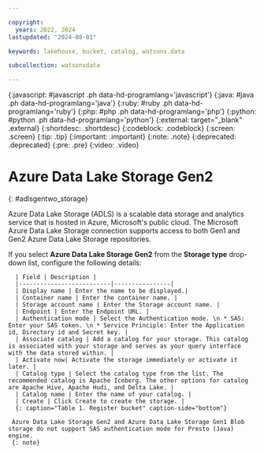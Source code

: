```yaml
---

copyright:
  years: 2022, 2024
lastupdated: "2024-08-01"

keywords: lakehouse, bucket, catalog, watsonx.data

subcollection: watsonxdata

---
```


{:javascript: #javascript .ph data-hd-programlang='javascript'}
{:java: #java .ph data-hd-programlang='java'}
{:ruby: #ruby .ph data-hd-programlang='ruby'}
{:php: #php .ph data-hd-programlang='php'}
{:python: #python .ph data-hd-programlang='python'}
{:external: target="_blank" .external}
{:shortdesc: .shortdesc}
{:codeblock: .codeblock}
{:screen: .screen}
{:tip: .tip}
{:important: .important}
{:note: .note}
{:deprecated: .deprecated}
{:pre: .pre}
{:video: .video}

# Azure Data Lake Storage Gen2
{: #adlsgentwo_storage}

Azure Data Lake Storage (ADLS) is a scalable data storage and analytics service that is hosted in Azure, Microsoft's public cloud. The Microsoft Azure Data Lake Storage connection supports access to both Gen1 and Gen2 Azure Data Lake Storage repositories.

If you select **Azure Data Lake Storage Gen2** from the **Storage type** drop-down list, configure the following details:

      | Field | Description |
      |--------------------------|----------------|
      | Display name | Enter the name to be displayed.|
      | Container name | Enter the container name. |
      | Storage account name | Enter the Storage account name. |
      | Endpoint | Enter the Endpoint URL. |
      | Authentication mode | Select the Authentication mode. \n * SAS: Enter your SAS token. \n * Service Principle: Enter the Application id, Directory id and Secret key. |
      | Associate catalog | Add a catalog for your storage. This catalog is associated with your storage and serves as your query interface with the data stored within. |
      | Activate now| Activate the storage immediately or activate it later. |
      | Catalog type | Select the catalog type from the list. The recommended catalog is Apache Iceberg. The other options for catalog are Apache Hive, Apache Hudi, and Delta Lake. |
      | Catalog name | Enter the name of your catalog. |
      | Create | Click Create to create the storage. |
      {: caption="Table 1. Register bucket" caption-side="bottom"}

     Azure Data Lake Storage Gen2 and Azure Data Lake Storage Gen1 Blob storage do not support SAS authentication mode for Presto (Java) engine.
     {: note}
